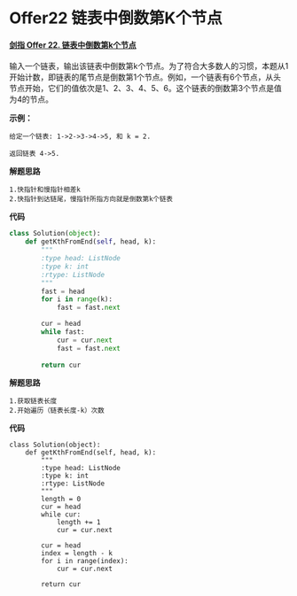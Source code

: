 # Offer22 链表中倒数第K个节点


#### [剑指 Offer 22. 链表中倒数第k个节点](https://leetcode-cn.com/problems/lian-biao-zhong-dao-shu-di-kge-jie-dian-lcof/)

输入一个链表，输出该链表中倒数第k个节点。为了符合大多数人的习惯，本题从1开始计数，即链表的尾节点是倒数第1个节点。例如，一个链表有6个节点，从头节点开始，它们的值依次是1、2、3、4、5、6。这个链表的倒数第3个节点是值为4的节点。

 

**示例：**

```
给定一个链表: 1->2->3->4->5, 和 k = 2.

返回链表 4->5.
```



**解题思路**

```
1.快指针和慢指针相差k
2.快指针到达链尾，慢指针所指方向就是倒数第k个链表
```

**代码**

```python
class Solution(object):
    def getKthFromEnd(self, head, k):
        """
        :type head: ListNode
        :type k: int
        :rtype: ListNode
        """
        fast = head
        for i in range(k):
            fast = fast.next

        cur = head
        while fast:
            cur = cur.next
            fast = fast.next
            
        return cur
```



**解题思路**

```
1.获取链表长度
2.开始遍历（链表长度-k）次数
```

**代码**

```
class Solution(object):
    def getKthFromEnd(self, head, k):
        """
        :type head: ListNode
        :type k: int
        :rtype: ListNode
        """
        length = 0
        cur = head
        while cur:
            length += 1
            cur = cur.next

        cur = head
        index = length - k
        for i in range(index):
            cur = cur.next

        return cur
```

